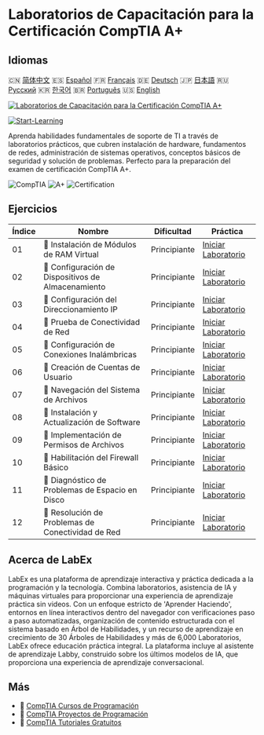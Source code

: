 # Laboratorios de Capacitación para la Certificación CompTIA A+

## Idiomas

🇨🇳 [简体中文](README_zh.md) 🇪🇸 [Español](README_es.md) 🇫🇷 [Français](README_fr.md) 🇩🇪 [Deutsch](README_de.md) 🇯🇵 [日本語](README_ja.md) 🇷🇺 [Русский](README_ru.md) 🇰🇷 [한국어](README_ko.md) 🇧🇷 [Português](README_pt.md) 🇺🇸 [English](README.md) 

[![Laboratorios de Capacitación para la Certificación CompTIA A+](https://cover-creator.labex.io/comptia-a-plus-training-labs.png?lang=es)](https://labex.io/es/courses/comptia-a-plus-training-labs)

[![Start-Learning](https://img.shields.io/badge/Start-Learning-whitesmoke?style=for-the-badge)](https://labex.io/es/courses/comptia-a-plus-training-labs)

Aprenda habilidades fundamentales de soporte de TI a través de laboratorios prácticos, que cubren instalación de hardware, fundamentos de redes, administración de sistemas operativos, conceptos básicos de seguridad y solución de problemas. Perfecto para la preparación del examen de certificación CompTIA A+.

![CompTIA](https://img.shields.io/badge/CompTIA-whitesmoke?style=for-the-badge&logo=comptia)
![A+](https://img.shields.io/badge/A+-whitesmoke?style=for-the-badge&logo=a+)
![Certification](https://img.shields.io/badge/Certification-whitesmoke?style=for-the-badge&logo=certification)


## Ejercicios

|   Índice | Nombre                                              | Dificultad   | Práctica                                                                                                                                                            |
|----------|-----------------------------------------------------|--------------|---------------------------------------------------------------------------------------------------------------------------------------------------------------------|
|       01 | 🧩  Instalación de Módulos de RAM Virtual           | Principiante | <a target='_blank' href='https://labex.io/es/labs/linux-installing-virtual-ram-modules-632799?course=comptia-a-plus-training-labs'>Iniciar Laboratorio</a>          |
|       02 | 🧩  Configuración de Dispositivos de Almacenamiento | Principiante | <a target='_blank' href='https://labex.io/es/labs/linux-configuring-storage-devices-632793?course=comptia-a-plus-training-labs'>Iniciar Laboratorio</a>             |
|       03 | 🧩  Configuración del Direccionamiento IP           | Principiante | <a target='_blank' href='https://labex.io/es/labs/linux-setting-up-ip-addressing-632801?course=comptia-a-plus-training-labs'>Iniciar Laboratorio</a>                |
|       04 | 🧩  Prueba de Conectividad de Red                   | Principiante | <a target='_blank' href='https://labex.io/es/labs/linux-testing-network-connectivity-632803?course=comptia-a-plus-training-labs'>Iniciar Laboratorio</a>            |
|       05 | 🧩  Configuración de Conexiones Inalámbricas        | Principiante | <a target='_blank' href='https://labex.io/es/labs/linux-configuring-wireless-connections-632794?course=comptia-a-plus-training-labs'>Iniciar Laboratorio</a>        |
|       06 | 🧩  Creación de Cuentas de Usuario                  | Principiante | <a target='_blank' href='https://labex.io/es/labs/linux-user-account-creation-632804?course=comptia-a-plus-training-labs'>Iniciar Laboratorio</a>                   |
|       07 | 🧩  Navegación del Sistema de Archivos              | Principiante | <a target='_blank' href='https://labex.io/es/labs/linux-file-system-navigation-632797?course=comptia-a-plus-training-labs'>Iniciar Laboratorio</a>                  |
|       08 | 🧩  Instalación y Actualización de Software         | Principiante | <a target='_blank' href='https://labex.io/es/labs/linux-software-installation-and-updates-632802?course=comptia-a-plus-training-labs'>Iniciar Laboratorio</a>       |
|       09 | 🧩  Implementación de Permisos de Archivos          | Principiante | <a target='_blank' href='https://labex.io/es/labs/linux-implementing-file-permissions-632798?course=comptia-a-plus-training-labs'>Iniciar Laboratorio</a>           |
|       10 | 🧩  Habilitación del Firewall Básico                | Principiante | <a target='_blank' href='https://labex.io/es/labs/linux-enabling-basic-firewall-632796?course=comptia-a-plus-training-labs'>Iniciar Laboratorio</a>                 |
|       11 | 🧩  Diagnóstico de Problemas de Espacio en Disco    | Principiante | <a target='_blank' href='https://labex.io/es/labs/linux-diagnosing-disk-space-issues-632795?course=comptia-a-plus-training-labs'>Iniciar Laboratorio</a>            |
|       12 | 🧩  Resolución de Problemas de Conectividad de Red  | Principiante | <a target='_blank' href='https://labex.io/es/labs/linux-resolving-network-connectivity-problems-632800?course=comptia-a-plus-training-labs'>Iniciar Laboratorio</a> |

## Acerca de LabEx

LabEx es una plataforma de aprendizaje interactiva y práctica dedicada a la programación y la tecnología. Combina laboratorios, asistencia de IA y máquinas virtuales para proporcionar una experiencia de aprendizaje práctica sin videos. Con un enfoque estricto de 'Aprender Haciendo', entornos en línea interactivos dentro del navegador con verificaciones paso a paso automatizadas, organización de contenido estructurada con el sistema basado en Árbol de Habilidades, y un recurso de aprendizaje en crecimiento de 30 Árboles de Habilidades y más de 6,000 Laboratorios, LabEx ofrece educación práctica integral. La plataforma incluye al asistente de aprendizaje Labby, construido sobre los últimos modelos de IA, que proporciona una experiencia de aprendizaje conversacional.

## Más

- 🔗 [CompTIA Cursos de Programación](https://github.com/labex-labs/awesome-programming-courses)
- 🔗 [CompTIA Proyectos de Programación](https://github.com/labex-labs/awesome-programming-projects)
- 🔗 [CompTIA Tutoriales Gratuitos](https://github.com/labex-labs/comptia-free-tutorials)

